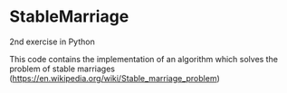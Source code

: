 # StableMarriage
2nd exercise in Python

This code contains the implementation of an algorithm which solves the problem of stable marriages (https://en.wikipedia.org/wiki/Stable_marriage_problem)
